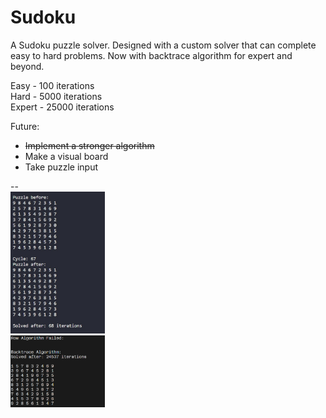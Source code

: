 # Sudoku

A Sudoku puzzle solver. Designed with a custom solver that can complete easy to hard problems. Now with backtrace algorithm for expert and beyond.

Easy - 100 iterations  
Hard - 5000 iterations  
Expert - 25000 iterations  

Future:
- ~~Implement a stronger algorithm~~
- Make a visual board
- Take puzzle input  

--  
<img src="./img/Solve_hard.jpg" alt="Board Solve" style="width: 30%; height: 25%;">   
<img src="./img/backtrace.png" alt="Backtrace" style="width: 30%; height: 25%;"> 
